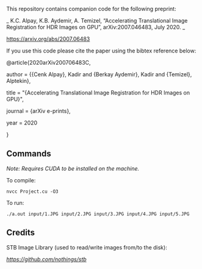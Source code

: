 This repository contains companion code for the following preprint:


_ K.C. Alpay, K.B. Aydemir, A. Temizel, “Accelerating Translational Image Registration for HDR Images on GPU”, arXiv:2007.046483, July 2020. _


https://arxiv.org/abs/2007.06483



If you use this code please cite the paper using the bibtex reference below:

@article{2020arXiv200706483C,

author = {{Cenk Alpay}, Kadir and {Berkay Aydemir}, Kadir and {Temizel}, Alptekin},

title = "{Accelerating Translational Image Registration for HDR Images on GPU}",

journal = {arXiv e-prints},

year = 2020

}



## Commands

_Note: Requires CUDA to be installed on the machine._

To compile:

```
nvcc Project.cu -O3
```

To run:

```
./a.out input/1.JPG input/2.JPG input/3.JPG input/4.JPG input/5.JPG
```
## Credits

STB Image Library (used to read/write images from/to the disk):

*https://github.com/nothings/stb*
